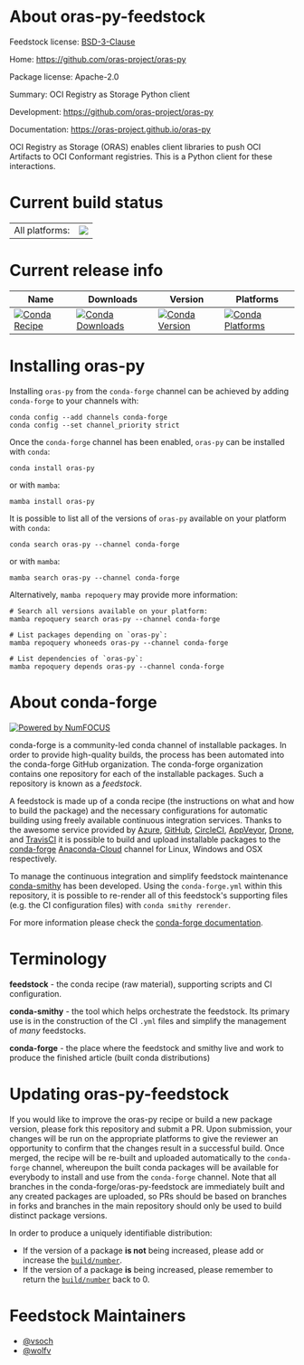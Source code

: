 About oras-py-feedstock
=======================

Feedstock license: [BSD-3-Clause](https://github.com/conda-forge/oras-py-feedstock/blob/main/LICENSE.txt)

Home: https://github.com/oras-project/oras-py

Package license: Apache-2.0

Summary: OCI Registry as Storage Python client

Development: https://github.com/oras-project/oras-py

Documentation: https://oras-project.github.io/oras-py

OCI Registry as Storage (ORAS) enables client libraries to push OCI Artifacts to OCI Conformant registries.
This is a Python client for these interactions.


Current build status
====================


<table><tr><td>All platforms:</td>
    <td>
      <a href="https://dev.azure.com/conda-forge/feedstock-builds/_build/latest?definitionId=16293&branchName=main">
        <img src="https://dev.azure.com/conda-forge/feedstock-builds/_apis/build/status/oras-py-feedstock?branchName=main">
      </a>
    </td>
  </tr>
</table>

Current release info
====================

| Name | Downloads | Version | Platforms |
| --- | --- | --- | --- |
| [![Conda Recipe](https://img.shields.io/badge/recipe-oras--py-green.svg)](https://anaconda.org/conda-forge/oras-py) | [![Conda Downloads](https://img.shields.io/conda/dn/conda-forge/oras-py.svg)](https://anaconda.org/conda-forge/oras-py) | [![Conda Version](https://img.shields.io/conda/vn/conda-forge/oras-py.svg)](https://anaconda.org/conda-forge/oras-py) | [![Conda Platforms](https://img.shields.io/conda/pn/conda-forge/oras-py.svg)](https://anaconda.org/conda-forge/oras-py) |

Installing oras-py
==================

Installing `oras-py` from the `conda-forge` channel can be achieved by adding `conda-forge` to your channels with:

```
conda config --add channels conda-forge
conda config --set channel_priority strict
```

Once the `conda-forge` channel has been enabled, `oras-py` can be installed with `conda`:

```
conda install oras-py
```

or with `mamba`:

```
mamba install oras-py
```

It is possible to list all of the versions of `oras-py` available on your platform with `conda`:

```
conda search oras-py --channel conda-forge
```

or with `mamba`:

```
mamba search oras-py --channel conda-forge
```

Alternatively, `mamba repoquery` may provide more information:

```
# Search all versions available on your platform:
mamba repoquery search oras-py --channel conda-forge

# List packages depending on `oras-py`:
mamba repoquery whoneeds oras-py --channel conda-forge

# List dependencies of `oras-py`:
mamba repoquery depends oras-py --channel conda-forge
```


About conda-forge
=================

[![Powered by
NumFOCUS](https://img.shields.io/badge/powered%20by-NumFOCUS-orange.svg?style=flat&colorA=E1523D&colorB=007D8A)](https://numfocus.org)

conda-forge is a community-led conda channel of installable packages.
In order to provide high-quality builds, the process has been automated into the
conda-forge GitHub organization. The conda-forge organization contains one repository
for each of the installable packages. Such a repository is known as a *feedstock*.

A feedstock is made up of a conda recipe (the instructions on what and how to build
the package) and the necessary configurations for automatic building using freely
available continuous integration services. Thanks to the awesome service provided by
[Azure](https://azure.microsoft.com/en-us/services/devops/), [GitHub](https://github.com/),
[CircleCI](https://circleci.com/), [AppVeyor](https://www.appveyor.com/),
[Drone](https://cloud.drone.io/welcome), and [TravisCI](https://travis-ci.com/)
it is possible to build and upload installable packages to the
[conda-forge](https://anaconda.org/conda-forge) [Anaconda-Cloud](https://anaconda.org/)
channel for Linux, Windows and OSX respectively.

To manage the continuous integration and simplify feedstock maintenance
[conda-smithy](https://github.com/conda-forge/conda-smithy) has been developed.
Using the ``conda-forge.yml`` within this repository, it is possible to re-render all of
this feedstock's supporting files (e.g. the CI configuration files) with ``conda smithy rerender``.

For more information please check the [conda-forge documentation](https://conda-forge.org/docs/).

Terminology
===========

**feedstock** - the conda recipe (raw material), supporting scripts and CI configuration.

**conda-smithy** - the tool which helps orchestrate the feedstock.
                   Its primary use is in the construction of the CI ``.yml`` files
                   and simplify the management of *many* feedstocks.

**conda-forge** - the place where the feedstock and smithy live and work to
                  produce the finished article (built conda distributions)


Updating oras-py-feedstock
==========================

If you would like to improve the oras-py recipe or build a new
package version, please fork this repository and submit a PR. Upon submission,
your changes will be run on the appropriate platforms to give the reviewer an
opportunity to confirm that the changes result in a successful build. Once
merged, the recipe will be re-built and uploaded automatically to the
`conda-forge` channel, whereupon the built conda packages will be available for
everybody to install and use from the `conda-forge` channel.
Note that all branches in the conda-forge/oras-py-feedstock are
immediately built and any created packages are uploaded, so PRs should be based
on branches in forks and branches in the main repository should only be used to
build distinct package versions.

In order to produce a uniquely identifiable distribution:
 * If the version of a package **is not** being increased, please add or increase
   the [``build/number``](https://docs.conda.io/projects/conda-build/en/latest/resources/define-metadata.html#build-number-and-string).
 * If the version of a package **is** being increased, please remember to return
   the [``build/number``](https://docs.conda.io/projects/conda-build/en/latest/resources/define-metadata.html#build-number-and-string)
   back to 0.

Feedstock Maintainers
=====================

* [@vsoch](https://github.com/vsoch/)
* [@wolfv](https://github.com/wolfv/)

